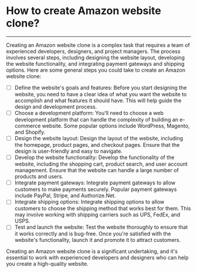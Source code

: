 # How to create Amazon website clone?
---

Creating an Amazon website clone is a complex task that requires a team of experienced developers, designers, and project managers. The process involves several steps, including designing the website layout, developing the website functionality, and integrating payment gateways and shipping options. Here are some general steps you could take to create an Amazon website clone:

- [ ] Define the website's goals and features: Before you start designing the website, you need to have a clear idea of what you want the website to accomplish and what features it should have. This will help guide the design and development process.
- [ ] Choose a development platform: You'll need to choose a web development platform that can handle the complexity of building an e-commerce website. Some popular options include WordPress, Magento, and Shopify.
- [ ] Design the website layout: Design the layout of the website, including the homepage, product pages, and checkout pages. Ensure that the design is user-friendly and easy to navigate.
- [ ] Develop the website functionality: Develop the functionality of the website, including the shopping cart, product search, and user account management. Ensure that the website can handle a large number of products and users.
- [ ] Integrate payment gateways: Integrate payment gateways to allow customers to make payments securely. Popular payment gateways include PayPal, Stripe, and Authorize.Net.
- [ ] Integrate shipping options: Integrate shipping options to allow customers to choose the shipping method that works best for them. This may involve working with shipping carriers such as UPS, FedEx, and USPS.
- [ ] Test and launch the website: Test the website thoroughly to ensure that it works correctly and is bug-free. Once you're satisfied with the website's functionality, launch it and promote it to attract customers.

Creating an Amazon website clone is a significant undertaking, and it's essential to work with experienced developers and designers who can help you create a high-quality website.
